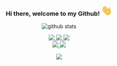 
<div align="center">
  
  ### Hi there, welcome to my Github! <img src="https://github.com/ABSphreak/ABSphreak/blob/master/gifs/Hi.gif" width="30px">
   
  ![github stats](https://github-readme-stats.vercel.app/api?username=npankov&show_icons=true)
  
</div>  

<div align="center">
   <a href="https://npankov.github.io/covid19-statistic-project/">
    <img src="https://img.shields.io/badge/project--front--end-covid19--statistic-light--blue">
   </a>
   <a href="https://github.com/npankov/frontend-project-lvl2">
    <img src="https://img.shields.io/badge/project--2-genDiff--cli--utilite-light--blue">
   </a>
   <a href="https://github.com/npankov/frontend-project-lvl1">
    <img src="https://img.shields.io/badge/project--3-cli--games-light--blue">
   </a>
</div>

<div align="center">
   <a href="https://npankov.github.io/">
    <img src="https://img.shields.io/badge/web-cv-red">
   </a>
  
   <a href="https://www.linkedin.com/in/pankof/">
    <img src="https://img.shields.io/badge/linkedin-pankof-red">
   </a>
  
   ![](https://visitor-badge.glitch.me/badge?page_id=npankov.npankov)
</div>


